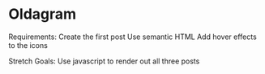 # Oldagram
 
Requirements:
    Create the first post
    Use semantic HTML
    Add hover effects to the icons

Stretch Goals:
    Use javascript to render out all three posts
